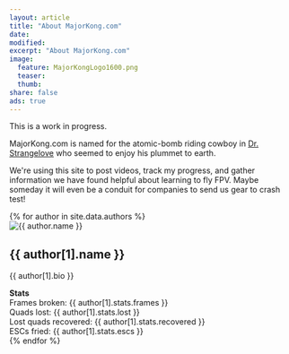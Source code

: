 ```yaml
---
layout: article
title: "About MajorKong.com"
date: 
modified: 
excerpt: "About MajorKong.com"
image:
  feature: MajorKongLogo1600.png
  teaser: 
  thumb:
share: false
ads: true
---
```


This is a work in progress.

MajorKong.com is named for the atomic-bomb riding cowboy in [Dr. Strangelove](http://www.imdb.com/title/tt0057012/) who seemed to enjoy his plummet to earth.

We're using this site to post videos, track my progress, and gather information we have found helpful about learning to fly FPV.  Maybe someday it will even be a conduit for companies to send us gear to crash test!

<div class="tiles">
	{% for author in site.data.authors %}
		 <div class="author_tile">
			<img src="{{ site.url }}/images/{{ author[1].avatar }}" alt="{{ author.name }}">
	  		<h2 class="post-title">{{ author[1].name }}</h2>
	  		<p class="post-excerpt">{{ author[1].bio }}</p>
			<b>Stats</b>
			<br>
			Frames broken: {{ author[1].stats.frames }}<br>
			Quads lost: {{ author[1].stats.lost }}<br>
			Lost quads recovered: {{ author[1].stats.recovered }}<br>
			ESCs fried: {{ author[1].stats.escs }}<br>
		</div>
	{% endfor %}
</div>
